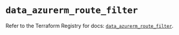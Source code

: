 # `data_azurerm_route_filter`

Refer to the Terraform Registry for docs: [`data_azurerm_route_filter`](https://registry.terraform.io/providers/hashicorp/azurerm/4.12.0/docs/data-sources/route_filter).
